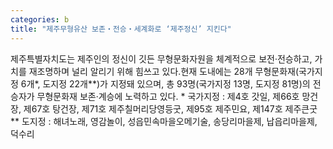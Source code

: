 ```yaml
---
categories: b
title: "제주무형유산 보존‧전승‧세계화로 ‘제주정신’ 지킨다"
---
```

제주특별자치도는 제주인의 정신이 깃든 무형문화자원을 체계적으로 보전‧전승하고, 가치를 재조명하며 널리 알리기 위해 힘쓰고 있다.현재 도내에는 28개 무형문화재(국가지정 6개*, 도지정 22개**)가 지정돼 있으며, 총 93명(국가지정 13명, 도지정 81명)의 전승자가 무형문화재 보존‧계승에 노력하고 있다. * 국가지정 : 제4호 갓일, 제66호 망건장, 제67호 탕건장, 제71호 제주칠머리당영등굿, 제95호 제주민요, 제147호 제주큰굿 ** 도지정 : 해녀노래, 영감놀이, 성읍민속마을오메기술, 송당리마을제, 납읍리마을제, 덕수리